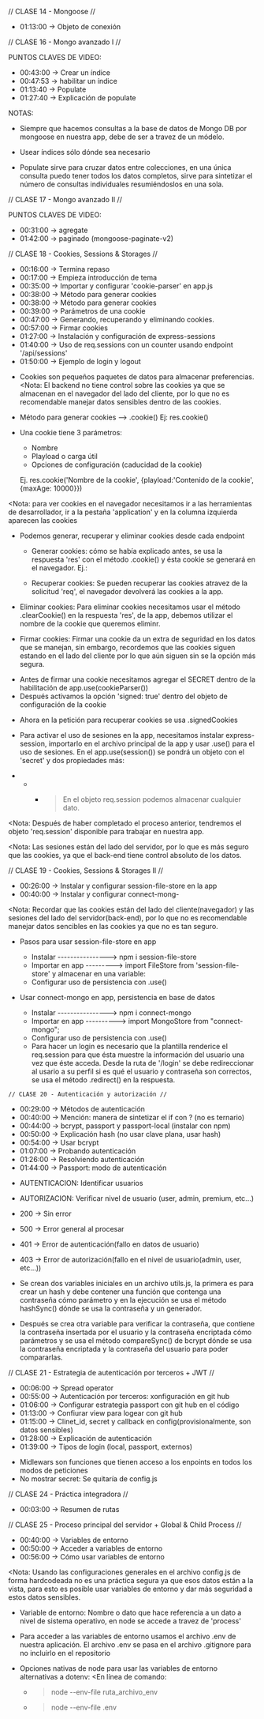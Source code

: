// CLASE 14 - Mongoose //

- 01:13:00 -> Objeto de conexión
  <!-- ---------------------------------------------------------- -->
  <!-- ---------------------------------------------------------- -->

// CLASE 16 - Mongo avanzado I //

PUNTOS CLAVES DE VIDEO:

- 00:43:00 -> Crear un índice
- 00:47:53 -> habilitar un índice
- 01:13:40 -> Populate
- 01:27:40 -> Explicación de populate

NOTAS:

- Siempre que hacemos consultas a la base de datos de Mongo DB por mongoose en nuestra app, debe de ser a travez de un módelo.

- Usear índices sólo dónde sea necesario

- Populate sirve para cruzar datos entre colecciones, en una única consulta puedo tener todos los datos completos, sirve para sintetizar el número de consultas individuales resumiéndoslos en una sola.
  <!-- ---------------------------------------------------------- -->
  <!-- ---------------------------------------------------------- -->

// CLASE 17 - Mongo avanzado II //

PUNTOS CLAVES DE VIDEO:

- 00:31:00 -> agregate
- 01:42:00 -> paginado (mongoose-paginate-v2)
  <!-- ---------------------------------------------------------- -->
  <!-- ---------------------------------------------------------- -->

// CLASE 18 - Cookies, Sessions & Storages //

<!-- PUNTOS CLAVES DE VIDEO:
-->

- 00:16:00 -> Termina repaso
- 00:17:00 -> Empieza introducción de tema
- 00:35:00 -> Importar y configurar 'cookie-parser' en app.js
- 00:38:00 -> Método para generar cookies
- 00:38:00 -> Método para generar cookies
- 00:39:00 -> Parámetros de una cookie
- 00:47:00 -> Generando, recuperando y eliminando cookies.
- 00:57:00 -> Firmar cookies
- 01:27:00 -> Instalación y configuración de express-sessions
- 01:40:00 -> Uso de req.sessions con un counter usando endpoint '/api/sessions'
- 01:50:00 -> Ejemplo de login y logout

<!-- NOTAS:
-->

- Cookies son pequeños paquetes de datos para almacenar preferencias.
  <Nota: El backend no tiene control sobre las cookies ya que se almacenan en el navegador del lado del cliente, por lo que no es recomendable manejar datos sensibles dentro de las cookies.

* Método para generar cookies --> .cookie()
  Ej: res.cookie() <!-- Si la cookie es generada dentro de un método de rutas como GET, podemos usar el método en la respuesta de la petición(res)  -->
* Una cookie tiene 3 parámetros:

  - Nombre
  - Playload o carga útil
  - Opciones de configuración (caducidad de la cookie)

  Ej. res.cookie('Nombre de la cookie', {playload:'Contenido de la cookie', {maxAge: 10000}})<!-- maxAge es el tiempo de vida de la cookie, se mide en milisegundos -->

<Nota: para ver cookies en el navegador necesitamos ir a las herramientas de desarrollador, ir a la pestaña 'application' y en la columna izquierda aparecen las cookies

- Podemos generar, recuperar y eliminar cookies desde cada endpoint

  - Generar cookies: cómo se había explicado antes, se usa la respuesta 'res' con el método .cookie() y ésta cookie se generará en el navegador. Ej.:
      <!-- Ej.:
      router.get("/setCookies", async (req, res)=>
      {res.cookie('mi_cookie_','contenido o playload, {maxAge:10000})}
      -->

  - Recuperar cookies: Se pueden recuperar las cookies atravez de la solicitud 'req', el navegador devolverá las cookies a la app.

      <!-- Ej.:
      router.get("/getCookies", async (req, res)=>{
      res.send(req.cookie)
      }
      -->

- Eliminar cookies: Para eliminar cookies necesitamos usar el método .clearCookie() en la respuesta 'res', de la app, debemos utilizar el nombre de la cookie que queremos eliminr.
    <!-- Ej.:router.get("/getCookies", async (req, res)=>{
      res.send(req.clearCookie('mi_cookie'))
      }
      -->

* Firmar cookies: Firmar una cookie da un extra de seguridad en los datos que se manejan, sin embargo, recordemos que las cookies siguen estando en el lado del cliente por lo que aún siguen sin se la opción más segura.

- Antes de firmar una cookie necesitamos agregar el SECRET dentro de la habilitación de app.use(cookieParser())
     <!-- Ej.:
    app.use(cookieParser(config.SECRET)) 
      -->
- Después activamos la opción 'signed: true' dentro del objeto de configuración de la cookie
<!-- Ej.:
  res.cookie("mi_cookie", "ésta es la primer cookie", { maxAge: 100000, signed: true });
 -->

- Ahora en la petición para recuperar cookies se usa .signedCookies
  <!-- Ej.:
  res.status(200).send({ origin: config.SERVER, playload: req.signedCookies });
   -->

* Para activar el uso de sesiones en la app, necesitamos instalar express-session, importarlo en el archivo principal de la app y usar .use() para el uso de sesiones.
  En el app.use(session()) se pondrá un objeto con el 'secret' y dos propiedades más:

<!-- Ej.:
  app.use(
  session({
    secret: config.SECRET,
    resave: true,
    saveUninitialized: true,
  })
);
 -->

- - - > En el objeto req.session podemos almacenar cualquier dato.
    <!-- Ej.:
      req.session.userName = 'Rei'
      req.session.counter = 1
      req.session.user = {
          email: "clair@gmail.com",
          password: "claire123",
          name: "Claire La Fout",}
     -->

<Nota: Después de haber completado el proceso anterior, tendremos el objeto 'req.session' disponible para trabajar en nuestra app.

<Nota: Las sesiones están del lado del servidor, por lo que es más seguro que las cookies, ya que el back-end tiene control absoluto de los datos.

<!-- ---------------------------------------------------------- -->
<!-- ---------------------------------------------------------- -->

// CLASE 19 - Cookies, Sessions & Storages II //

<!-- PUNTOS CLAVES DE VIDEO:
-->

- 00:26:00 -> Instalar y configurar session-file-store en la app
- 00:40:00 -> Instalar y configurar connect-mong-
<!-- NOTAS:
-->

<Nota: Recordar que las cookies están del lado del cliente(navegador) y las sesiones del lado del servidor(back-end), por lo que no es recomendable manejar datos sencibles en las cookies ya que no es tan seguro.

- Pasos para usar session-file-store en app

  - Instalar ----------------> npm i session-file-store
  - Importar en app ---------> import FileStore from 'session-file-store' y almacenar en una variable: <!-- const fileStorage = FileStore(session) -->
  - Configurar uso de persistencia con .use()
  <!--
  app.use(
  session({
    store: new fileStorage({ path: "./sessions", ttl: 100, retries: 0 }),
    secret: config.SECRET,
    resave: true,
    saveUninitialized: true,
  })
   -->

- Usar connect-mongo en app, persistencia en base de datos

  - Instalar ----------------> npm i connect-mongo
  - Importar en app ----------> import MongoStore from "connect-mongo";
  - Configurar uso de persistencia con .use()
      <!-- 
      app.use(
      session({
        store:MongoStore.create({
          mongoUrl: config.MONGO_URI,
          TTL: 15
        })
        secret: config.SECRET,
        resave: true,
        saveUninitialized: true,
      })
       -->

  * Para hacer un login es necesario que la plantilla renderice el req.session para que ésta muestre la información del usuario una vez que éste acceda.
  Desde la ruta de '/login' se debe redireccionar al usario a su perfil si es qué el usuario y contraseña son correctos, se usa el método .redirect() en la respuesta.
  <!-- Ej.:

  router.post('.login', (req, res)=> {
  savedUser.email === email && savedUser.password === password
  ? res.redirect("/profile")
  })
  -->

<!-- ---------------------------------------------------------- -->
<!-- ---------------------------------------------------------- -->

    // CLASE 20 - Autenticación y autorización //

<!-- PUNTOS CLAVES DE VIDEO:
-->

- 00:29:00 -> Métodos de autenticación
- 00:40:00 -> Mención: manera de sintetizar el if con ? (no es ternario)
- 00:44:00 -> bcrypt, passport y passport-local (instalar con npm)
- 00:50:00 -> Explicación hash (no usar clave plana, usar hash)
- 00:54:00 -> Usar bcrypt
- 01:07:00 -> Probando autenticación
- 01:26:00 -> Resolviendo autenticación
- 01:44:00 -> Passport: modo de autenticación

<!-- NOTAS:
-->

- AUTENTICACION: Identificar usuarios
- AUTORIZACION: Verificar nivel de usuario (user, admin, premium, etc...)

- 200 -> Sin error
- 500 -> Error general al procesar
- 401 -> Error de autenticación(fallo en datos de usuario)
- 403 -> Error de autorización(fallo en el nivel de usuario(admin, user, etc...))

- Se crean dos variables iniciales en un archivo utils.js, la primera es para crear un hash y debe contener una función que contenga una contraseña cómo parámetro y en la ejecución se usa el método hashSync() dónde se usa la contraseña y un generador.
- Después se crea otra variable para verificar la contraseña, que contiene la contraseña insertada por el usuario y la contraseña encriptada cómo parámetros y se usa el método compareSync() de bcrypt dónde se usa la contraseña encriptada y la contraseña del usuario para poder compararlas.

<!-- Ej.:
import bcrypt from "bcrypt";

export const createHash = (password) =>
  bcrypt.hashSync(password, bcrypt.genSaltSync(10));

export const isValidPass = (enteredPassword, savedPassword) =>
  bcrypt.compareSync(savedPassword, savedPassword);

 -->

<!-- ---------------------------------------------------------- -->
<!-- ---------------------------------------------------------- -->

// CLASE 21 - Estrategia de autenticación por terceros + JWT //

<!-- PUNTOS CLAVES DE VIDEO:
retraso de 4 minutos
-->

- 00:06:00 -> Spread operator
- 00:55:00 -> Autenticación por terceros: xonfiguración en git hub
- 01:06:00 -> Configurar estrategia passport con git hub en el código
- 01:13:00 -> Confiurar view para logear con git hub
- 01:15:00 -> Clinet_id, secret y callback en config(provisionalmente, son datos sensibles)
- 01:28:00 -> Explicación de autenticación
- 01:39:00 -> Tipos de login (local, passport, externos)

<!-- NOTAS:
-->

- Midlewars son funciones que tienen acceso a los enpoints en todos los modos de peticiones
- No mostrar secret: Se quitaría de config.js

<!-- ---------------------------------------------------------- -->
<!-- ---------------------------------------------------------- -->

// CLASE 24 - Práctica integradora //

<!-- PUNTOS CLAVES DE VIDEO:
retraso de 4 minutos
-->

- 00:03:00 -> Resumen de rutas

<!-- NOTAS:
-->

<!-- ---------------------------------------------------------- -->
<!-- ---------------------------------------------------------- -->

// CLASE 25 - Proceso principal del servidor + Global & Child Process //

<!-- PUNTOS CLAVES DE VIDEO:
retraso de 4 minutos
-->

- 00:40:00 -> Variables de entorno
- 00:50:00 -> Acceder a variables de entorno
- 00:56:00 -> Cómo usar variables de entorno

<!-- NOTAS:
-->

<Nota: Usando las configuraciones generales en el archivo config.js de forma hardcodeada no es una práctica segura ya que esos datos están a la vista, para esto es posible usar variables de entorno y dar más seguridad a estos datos sensibles.

- Variable de entorno: Nombre o dato que hace referencia a un dato a nivel de sistema operativo, en node se accede a travez de 'process'

- Para acceder a las variables de entorno usamos el archivo .env de nuestra aplicación. El archivo .env se pasa en el archivo .gitignore para no incluirlo en el repositorio

* Opciones nativas de node para usar las variables de entorno alternativas a dotenv:
  <En línea de comando:
  - > node --env-file ruta_archivo_env
  - > node --env-file .env
  <!-- Esta función está a partir de las últimas versiones de node(>= 22) -->

<!-- ---------------------------------------------------------- -->
<!-- ---------------------------------------------------------- -->
